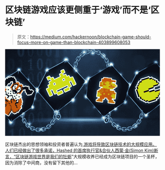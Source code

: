 # 区块链游戏应该更侧重于‘游戏’而不是‘区块链’

> 原文：<https://medium.com/hackernoon/blockchain-game-should-focus-more-on-game-than-blockchain-403899608053>

![](img/e30a4d03d299d20da28c2ce3db21d8ef.png)

区块链杰出的思想领袖和投资者普遍认为,[游戏将导致区块链技术的大规模应用。人们已经做出了很多承诺，Hashed 的首席执行官&合伙人西蒙·金(Simon Kim)断言，“](https://www.coinness.com/news/171632)[区块链游戏世界是我们的牡蛎](/hashed-official/why-blockchain-games-28b2ae742544)”大规模收养已经成为区块链项目的一个圣杯，因为消除了中间商，没有留下其他的…